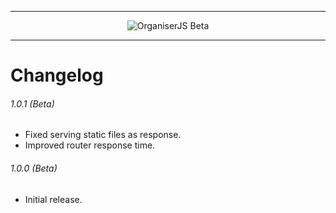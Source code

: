
---

<div align="center">
  <img src="https://raw.githubusercontent.com/fatec-taquaritinga/organiser/master/media/logo.svg?sanitize=true" alt="OrganiserJS Beta" /><br />
</div>

---

# Changelog

###### 1.0.1 (Beta)

- Fixed serving static files as response.
- Improved router response time.

###### 1.0.0 (Beta)

- Initial release.